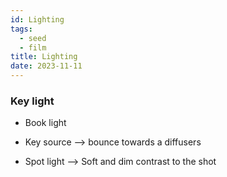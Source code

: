 ```yaml
---
id: Lighting
tags:
  - seed
  - film
title: Lighting
date: 2023-11-11
---
```


### Key light

- Book light

- Key source --> bounce towards a diffusers

- Spot light --> Soft and dim contrast to the shot
